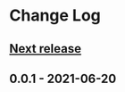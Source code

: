 # Change Log

## [**Next release**](https://galaxy.ansible.com/dbono711/ansible_nso_local_install)

## 0.0.1 - 2021-06-20
